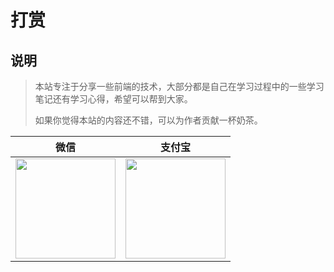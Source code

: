 # 打赏
## 说明

> 本站专注于分享一些前端的技术，大部分都是自己在学习过程中的一些学习笔记还有学习心得，希望可以帮到大家。
> 
> 如果你觉得本站的内容还不错，可以为作者贡献一杯奶茶。

|                          微信                          |                       支付宝                        |
| :----------------------------------------------------: | :-------------------------------------------------: |
| <img src='/images/wechatPay.png' style='width:160px'/> | <img src='/images/AliPay.png' style='width:160px'/> |


